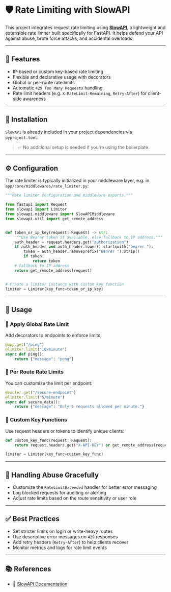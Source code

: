 # 🛡️ Rate Limiting with SlowAPI

This project integrates request rate limiting using [**SlowAPI**](https://slowapi.readthedocs.io/), a lightweight and extensible rate limiter built specifically for FastAPI. It helps defend your API against abuse, brute force attacks, and accidental overloads.

---

## 🚀 Features

* IP-based or custom key-based rate limiting
* Flexible and declarative usage with decorators
* Global or per-route rate limits
* Automatic `429 Too Many Requests` handling
* Rate limit headers (e.g. `X-RateLimit-Remaining`, `Retry-After`) for client-side awareness

---

## 🔧 Installation

`SlowAPI` is already included in your project dependencies via `pyproject.toml`:

> ✅ No additional setup is needed if you're using the boilerplate.

---

## ⚙️ Configuration

The rate limiter is typically initialized in your middleware layer, e.g. in `app/core/middlewares/rate_limiter.py`:

```python
"""Rate limiter configuration and middleware exports."""

from fastapi import Request
from slowapi import Limiter
from slowapi.middleware import SlowAPIMiddleware
from slowapi.util import get_remote_address


def token_or_ip_key(request: Request) -> str:
    """Use Bearer token if available, else fallback to IP address."""
    auth_header = request.headers.get("authorization")
    if auth_header and auth_header.lower().startswith("bearer "):
        token = auth_header.removeprefix("Bearer ").strip()
        if token:
            return token
    # Fallback to IP address
    return get_remote_address(request)


# Create a limiter instance with custom key function
limiter = Limiter(key_func=token_or_ip_key)
```

---

## 🧩 Usage

### 📌 Apply Global Rate Limit

Add decorators to endpoints to enforce limits:

```python
@app.get("/ping")
@limiter.limit("10/minute")
async def ping():
    return {"message": "pong"}
```

### 🎯 Per Route Rate Limits

You can customize the limit per endpoint:

```python
@router.get("/secure-endpoint")
@limiter.limit("5/minute")
async def secure_data():
    return {"message": "Only 5 requests allowed per minute."}
```

### 🧠 Custom Key Functions

Use request headers or tokens to identify unique clients:

```python
def custom_key_func(request: Request):
    return request.headers.get("X-API-KEY") or get_remote_address(request)

limiter = Limiter(key_func=custom_key_func)
```

---

## 🚨 Handling Abuse Gracefully

* Customize the `RateLimitExceeded` handler for better error messaging
* Log blocked requests for auditing or alerting
* Adjust rate limits based on the route sensitivity or user role

---

## ✅ Best Practices

* Set stricter limits on login or write-heavy routes
* Use descriptive error messages on `429` responses
* Add retry headers (`Retry-After`) to help clients recover
* Monitor metrics and logs for rate limit events

---

## 📚 References

* 📘 [SlowAPI Documentation](https://slowapi.readthedocs.io/)
